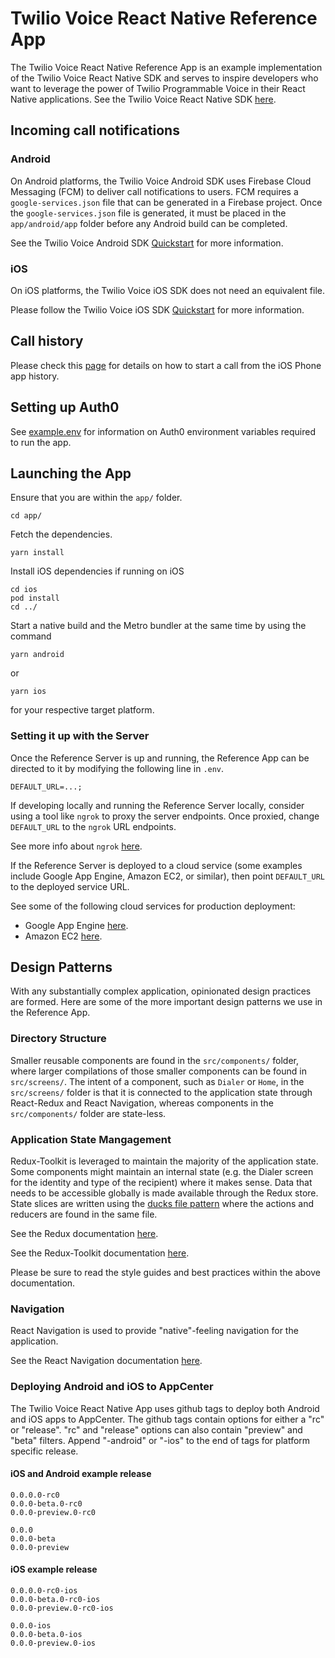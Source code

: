 # Twilio Voice React Native Reference App

The Twilio Voice React Native Reference App is an example implementation of the Twilio Voice React Native SDK and serves to inspire developers who want to leverage the power of Twilio Programmable Voice in their React Native applications. See the Twilio Voice React Native SDK [here](https://github.com/twilio/twilio-voice-react-native).

## Incoming call notifications

### Android

On Android platforms, the Twilio Voice Android SDK uses Firebase Cloud Messaging (FCM) to deliver call notifications to users. FCM requires a `google-services.json` file that can be generated in a Firebase project. Once the `google-services.json` file is generated, it must be placed in the `app/android/app` folder before any Android build can be completed.

See the Twilio Voice Android SDK [Quickstart](https://github.com/twilio/voice-quickstart-android#bullet1) for more information.

### iOS

On iOS platforms, the Twilio Voice iOS SDK does not need an equivalent file.

Please follow the Twilio Voice iOS SDK [Quickstart](https://github.com/twilio/voice-quickstart-ios#6-create-a-push-credential-with-your-voip-service-certificate) for more information.

## Call history

Please check this [page](docs/ios-call-from-recents.md) for details on how to start a call from the iOS Phone app history.

## Setting up Auth0

See [example.env](example.env) for information on Auth0 environment variables required to run the app.

## Launching the App

Ensure that you are within the `app/` folder.

```
cd app/
```

Fetch the dependencies.

```
yarn install
```

Install iOS dependencies if running on iOS

```
cd ios
pod install
cd ../
```

Start a native build and the Metro bundler at the same time by using the command

```
yarn android
```

or

```
yarn ios
```

for your respective target platform.

### Setting it up with the Server

Once the Reference Server is up and running, the Reference App can be directed to it by modifying the following line in `.env`.

```
DEFAULT_URL=...;
```

If developing locally and running the Reference Server locally, consider using a tool like `ngrok` to proxy the server endpoints. Once proxied, change `DEFAULT_URL` to the `ngrok` URL endpoints.

See more info about `ngrok` [here](https://ngrok.com/).

If the Reference Server is deployed to a cloud service (some examples include Google App Engine, Amazon EC2, or similar), then point `DEFAULT_URL` to the deployed service URL.

See some of the following cloud services for production deployment:

- Google App Engine [here](https://cloud.google.com/).
- Amazon EC2 [here](https://aws.amazon.com/).

## Design Patterns

With any substantially complex application, opinionated design practices are formed. Here are some of the more important design patterns we use in the Reference App.

### Directory Structure

Smaller reusable components are found in the `src/components/` folder, where larger compilations of those smaller components can be found in `src/screens/`. The intent of a component, such as `Dialer` or `Home`, in the `src/screens/` folder is that it is connected to the application state through React-Redux and React Navigation, whereas components in the `src/components/` folder are state-less.

### Application State Mangagement

Redux-Toolkit is leveraged to maintain the majority of the application state. Some components might maintain an internal state (e.g. the Dialer screen for the identity and type of the recipient) where it makes sense. Data that needs to be accessible globally is made available through the Redux store. State slices are written using the [ducks file pattern](https://github.com/erikras/ducks-modular-redux) where the actions and reducers are found in the same file.

See the Redux documentation [here](https://redux.js.org/introduction/getting-started).

See the Redux-Toolkit documentation [here](https://redux-toolkit.js.org/introduction/getting-started).

Please be sure to read the style guides and best practices within the above documentation.

### Navigation

React Navigation is used to provide "native"-feeling navigation for the application.

See the React Navigation documentation [here](https://reactnavigation.org/docs/getting-started/).

### Deploying Android and iOS to AppCenter

The Twilio Voice React Native App uses github tags to deploy both Android and iOS apps to AppCenter. The github tags contain options for either a "rc" or "release". "rc" and "release" options can also contain "preview" and "beta" filters. Append "-android" or "-ios" to the end of tags for platform specific release.

#### iOS and Android example release

```
0.0.0.0-rc0
0.0.0-beta.0-rc0
0.0.0-preview.0-rc0
```

```
0.0.0
0.0.0-beta
0.0.0-preview
```

#### iOS example release

```
0.0.0.0-rc0-ios
0.0.0-beta.0-rc0-ios
0.0.0-preview.0-rc0-ios
```

```
0.0.0-ios
0.0.0-beta.0-ios
0.0.0-preview.0-ios
```

